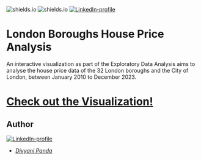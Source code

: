 ![shields.io](https://img.shields.io/badge/MADE%20WITH-D3.js-red)
![shields.io](https://img.shields.io/badge/DataVizualization-purple)
[![LinkedIn-profile](https://img.shields.io/badge/LinkedIn-Divyani-blue.svg)](https://www.linkedin.com/in/divyani-panda-5a8345194/)

# London Boroughs House Price Analysis
An interactive visualization as part of the Exploratory Data Analysis aims to analyse the house price data of the 32 London boroughs and the City of London, between January 2010 to December 2023.

# [Check out the Visualization!](https://www.divyanipanda.com/Data-Visualization-House-Prices/)

## Author
[![LinkedIn-profile](https://img.shields.io/badge/LinkedIn-Profile-teal.svg)](https://www.linkedin.com/in/divyani-panda-5a8345194/)
* [*Divyani Panda*](https://github.com/7divs7)
